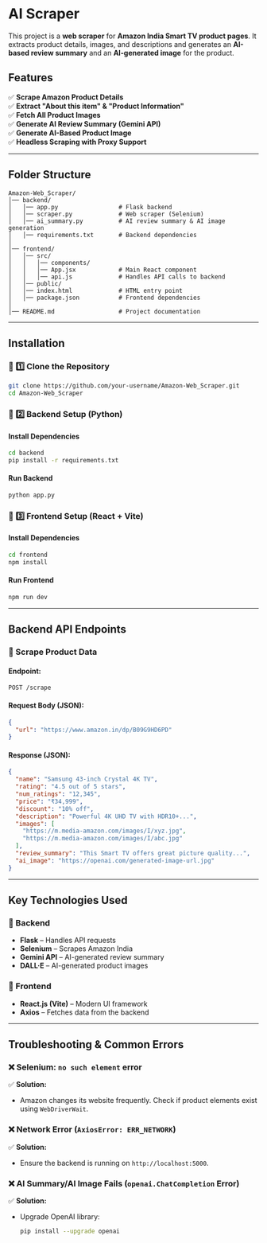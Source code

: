 
# **AI Scraper**  

This project is a **web scraper** for **Amazon India Smart TV product pages**. It extracts product details, images, and descriptions and generates an **AI-based review summary** and an **AI-generated image** for the product.

## **Features**  
✅ **Scrape Amazon Product Details**  
✅ **Extract "About this item" & "Product Information"**  
✅ **Fetch All Product Images**  
✅ **Generate AI Review Summary (Gemini API)**  
✅ **Generate AI-Based Product Image**  
✅ **Headless Scraping with Proxy Support**  

---

## **Folder Structure**  
```
Amazon-Web_Scraper/
│── backend/
│   │── app.py                 # Flask backend
│   │── scraper.py             # Web scraper (Selenium)
│   │── ai_summary.py          # AI review summary & AI image generation
│   │── requirements.txt       # Backend dependencies
│
│── frontend/
│   │── src/
│   │   │── components/
│   │   │── App.jsx            # Main React component
│   │   │── api.js             # Handles API calls to backend
│   │── public/
│   │── index.html             # HTML entry point
│   │── package.json           # Frontend dependencies
│
│── README.md                  # Project documentation
```

---

## **Installation**  

### 🔹 **1️⃣ Clone the Repository**  
```sh
git clone https://github.com/your-username/Amazon-Web_Scraper.git
cd Amazon-Web_Scraper
```

### 🔹 **2️⃣ Backend Setup (Python)**  
#### **Install Dependencies**  
```sh
cd backend
pip install -r requirements.txt
```

#### **Run Backend**  
```sh
python app.py
```

### 🔹 **3️⃣ Frontend Setup (React + Vite)**  
#### **Install Dependencies**  
```sh
cd frontend
npm install
```

#### **Run Frontend**  
```sh
npm run dev
```

---

## **Backend API Endpoints**  

### **📌 Scrape Product Data**  
#### **Endpoint:**  
```http
POST /scrape
```
#### **Request Body (JSON):**  
```json
{
  "url": "https://www.amazon.in/dp/B09G9HD6PD"
}
```

#### **Response (JSON):**  
```json
{
  "name": "Samsung 43-inch Crystal 4K TV",
  "rating": "4.5 out of 5 stars",
  "num_ratings": "12,345",
  "price": "₹34,999",
  "discount": "10% off",
  "description": "Powerful 4K UHD TV with HDR10+...",
  "images": [
    "https://m.media-amazon.com/images/I/xyz.jpg",
    "https://m.media-amazon.com/images/I/abc.jpg"
  ],
  "review_summary": "This Smart TV offers great picture quality...",
  "ai_image": "https://openai.com/generated-image-url.jpg"
}
```

---

## **Key Technologies Used**  
### **📌 Backend**  
- **Flask** – Handles API requests  
- **Selenium** – Scrapes Amazon India  
- **Gemini API** – AI-generated review summary  
- **DALL·E** – AI-generated product images  

### **📌 Frontend**  
- **React.js (Vite)** – Modern UI framework  
- **Axios** – Fetches data from the backend  

---

## **Troubleshooting & Common Errors**  

### ❌ **Selenium: `no such element` error**  
✅ **Solution:**  
- Amazon changes its website frequently. Check if product elements exist using `WebDriverWait`.

### ❌ **Network Error (`AxiosError: ERR_NETWORK`)**  
✅ **Solution:**  
- Ensure the backend is running on `http://localhost:5000`.  

### ❌ **AI Summary/AI Image Fails (`openai.ChatCompletion` Error)**  
✅ **Solution:**  
- Upgrade OpenAI library:  
  ```sh
  pip install --upgrade openai
  ```
